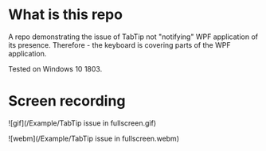 # What is this repo

A repo demonstrating the issue of TabTip not "notifying" WPF application of its presence.
Therefore - the keyboard is covering parts of the WPF application.

Tested on Windows 10 1803.


# Screen recording
![gif](/Example/TabTip issue in fullscreen.gif)

![webm](/Example/TabTip issue in fullscreen.webm)
